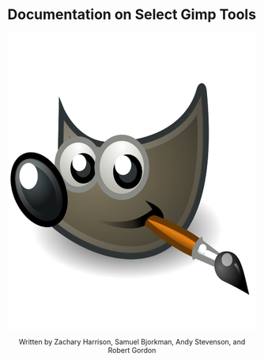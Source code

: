 # Documentation on Select Gimp Tools
<p align="center">
    <img src="images/GIMPLogo.png" width="600" height="600">
</p>

<p align="center">
Written by Zachary Harrison, Samuel Bjorkman, Andy Stevenson, and Robert Gordon
</p>

